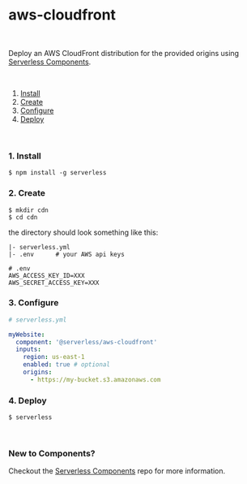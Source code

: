 # aws-cloudfront

&nbsp;

Deploy an AWS CloudFront distribution for the provided origins using [Serverless Components](https://github.com/serverless/components).

&nbsp;

1. [Install](#1-install)
2. [Create](#2-create)
3. [Configure](#3-configure)
4. [Deploy](#4-deploy)

&nbsp;

### 1. Install

```console
$ npm install -g serverless
```

### 2. Create

```console
$ mkdir cdn
$ cd cdn
```

the directory should look something like this:

```
|- serverless.yml
|- .env      # your AWS api keys

```

```
# .env
AWS_ACCESS_KEY_ID=XXX
AWS_SECRET_ACCESS_KEY=XXX
```

### 3. Configure

```yml
# serverless.yml

myWebsite:
  component: '@serverless/aws-cloudfront'
  inputs:
    region: us-east-1
    enabled: true # optional
    origins:
      - https://my-bucket.s3.amazonaws.com
```

### 4. Deploy

```console
$ serverless
```

&nbsp;

### New to Components?

Checkout the [Serverless Components](https://github.com/serverless/components) repo for more information.
